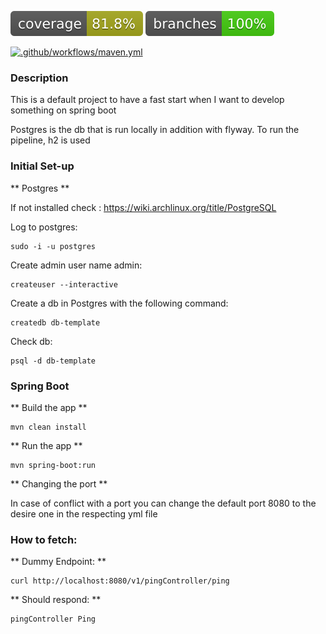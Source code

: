 [![Coverage](.github/badges/jacoco.svg)](https://github.com/pcroch/spring-security/actions/workflows/jacoco_badge.yml) [![Coverage](.github/badges/branches.svg)](https://github.com/pcroch/spring-security/actions/workflows/jacoco_badge.yml)

[![.github/workflows/maven.yml](https://github.com/pcroch/spring-security/actions/workflows/build.yml/badge.svg)](https://github.com/pcroch/spring-security/actions/workflows/build.yml)

### Description 

This is a default project to have a fast start when I want to develop something on spring boot

Postgres is the db that is run locally in addition with flyway. To run the pipeline, h2 is used

### Initial Set-up

** Postgres **

If not installed check : https://wiki.archlinux.org/title/PostgreSQL

Log to postgres:

    sudo -i -u postgres

Create admin user name admin:

    createuser --interactive 

Create a db in Postgres with the following command:
    
    createdb db-template

Check db:

    psql -d db-template

### Spring Boot

** Build the app **

    mvn clean install

** Run the app **

    mvn spring-boot:run

** Changing the port **

In case of conflict with a port you can change the default port 8080 to the desire one in the respecting yml file

### How to fetch:

** Dummy Endpoint: **

    curl http://localhost:8080/v1/pingController/ping

** Should respond: **

    pingController Ping

